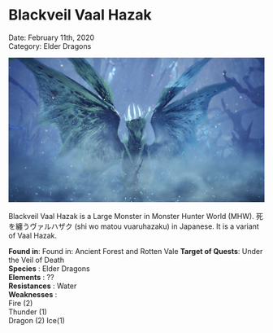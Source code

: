 # **Blackveil Vaal Hazak**
Date: February 11th, 2020  
Category: Elder Dragons

![alt](images/Velkhana1.png)

Blackveil Vaal Hazak is a Large Monster in Monster Hunter World (MHW). 
死を纏うヴァルハザク (shi wo matou vuaruhazaku) in Japanese. It is a variant of Vaal Hazak.
    
**Found in**: Found in: Ancient Forest and Rotten Vale
**Target of Quests**: Under the Veil of Death  
**Species** : Elder Dragons  
**Elements** : ??  
**Resistances** : Water  
**Weaknesses** :  
Fire (2)  
Thunder (1)  
Dragon (2)
Ice(1)
